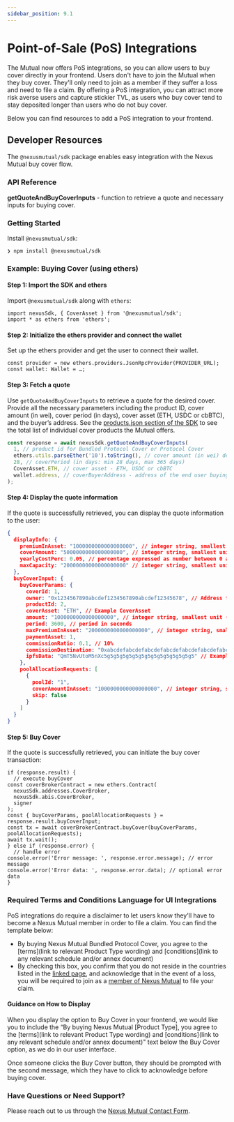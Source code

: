 ```yaml
---
sidebar_position: 9.1
---
```


# Point-of-Sale (PoS) Integrations

The Mutual now offers PoS integrations, so you can allow users to buy cover directly in your frontend. Users don't have to join the Mutual when they buy cover. They'll only need to join as a member if they suffer a loss and need to file a claim. By offering a PoS integration, you can attract more risk averse users and capture stickier TVL, as users who buy cover tend to stay deposited longer than users who do not buy cover.

Below you can find resources to add a PoS integration to your frontend. 

## Developer Resources

The `@nexusmutual/sdk` package enables easy integration with the Nexus Mutual buy cover flow.

### API Reference

**getQuoteAndBuyCoverInputs** - function to retrieve a quote and necessary inputs for buying cover.

### Getting Started

Install `@nexusmutual/sdk`:

    ❯ npm install @nexusmutual/sdk

### Example: Buying Cover (using ethers)

#### Step 1: Import the SDK and ethers

Import `@nexusmutual/sdk` along with `ethers`:

    import nexusSdk, { CoverAsset } from '@nexusmutual/sdk';
    import * as ethers from 'ethers';

#### Step 2: Initialize the ethers provider and connect the wallet

Set up the ethers provider and get the user to connect their wallet.

    const provider = new ethers.providers.JsonRpcProvider(PROVIDER_URL);
    const wallet: Wallet = …;

#### Step 3: Fetch a quote

Use `getQuoteAndBuyCoverInputs` to retrieve a quote for the desired cover. Provide all the necessary parameters including the product ID, cover amount (in wei), cover period (in days), cover asset (ETH, USDC or cbBTC), and the buyer’s address. See the [products.json section of the SDK](https://sdk.nexusmutual.io/data/products.json) to see the total list of individual cover products the Mutual offers.

```javascript
const response = await nexusSdk.getQuoteAndBuyCoverInputs(
  1, // product id for Bundled Protocol Cover or Protocol Cover
  ethers.utils.parseEther('10').toString(), // cover amount (in wei) denominated in the asset below
  28, // coverPeriod (in days: min 28 days, max 365 days)
  CoverAsset.ETH, // cover asset - ETH, USDC or cbBTC
  wallet.address, // coverBuyerAddress - address of the end user buying the cover, that will receive the cover NFT
);
```

#### Step 4: Display the quote information

If the quote is successfully retrieved, you can display the quote information to the user:

```json
{
  displayInfo: {
    premiumInAsset: "1000000000000000000", // integer string, smallest unit (i.e. wei)
    coverAmount: "5000000000000000000", // integer string, smallest unit (i.e. wei)
    yearlyCostPerc: 0.05, // percentage expressed as number between 0 and 1
    maxCapacity: "20000000000000000000" // integer string, smallest unit (i.e. wei)
  },
  buyCoverInput: {
    buyCoverParams: {
      coverId: 1,
      owner: "0x1234567890abcdef1234567890abcdef12345678", // Address format
      productId: 2,
      coverAsset: "ETH", // Example CoverAsset
      amount: "1000000000000000000", // integer string, smallest unit (i.e. wei)
      period: 3600, // period in seconds
      maxPremiumInAsset: "2000000000000000000", // integer string, smallest unit (i.e. wei)
      paymentAsset: 1,
      commissionRatio: 0.1, // 10%
      commissionDestination: "0xabcdefabcdefabcdefabcdefabcdefabcdefabcdef", // Optional Address
      ipfsData: "QmT5NvUtoM5nXc5g5g5g5g5g5g5g5g5g5g5g5g5g5g5" // Example IPFS data
    },
    poolAllocationRequests: [
      {
        poolId: "1",
        coverAmountInAsset: "1000000000000000000", // integer string, smallest unit (i.e. wei)
        skip: false
      }
    ]
  }
}
```

#### Step 5: Buy Cover

If the quote is successfully retrieved, you can initiate the buy cover transaction:

```
if (response.result) {
  // execute buyCover
const coverBrokerContract = new ethers.Contract(
  nexusSdk.addresses.CoverBroker,
  nexusSdk.abis.CoverBroker,
  signer
);
const { buyCoverParams, poolAllocationRequests } = response.result.buyCoverInput;
const tx = await coverBrokerContract.buyCover(buyCoverParams, poolAllocationRequests);
await tx.wait();
} else if (response.error) {
  // handle error
console.error('Error message: ', response.error.message); // error message
console.error('Error data: ', response.error.data); // optional error data
}
```
### Required Terms and Conditions Language for UI Integrations

PoS integrations do require a disclaimer to let users know they'll have to become a Nexus Mutual member in order to file a claim. You can find the template below:

* By buying Nexus Mutual Bundled Protocol Cover, you agree to the [terms](link to relevant Product Type wording) and [conditions](link to any relevant schedule and/or annex document)
* By checking this box, you confirm that you do not reside in the countries listed in the [linked page](https://docs.nexusmutual.io/overview/membership/#kyc-requirements), and acknowledge that in the event of a loss, you will be required to join as a [member of Nexus Mutual](https://app.nexusmutual.io/membership) to file your claim.

#### Guidance on How to Display

When you display the option to Buy Cover in your frontend, we would like you to include the “By buying Nexus Mutual [Product Type], you agree to the [terms](link to relevant Product Type wording) and [conditions](link to any relevant schedule and/or annex document)" text below the Buy Cover option, as we do in our user interface.

Once someone clicks the Buy Cover button, they should be prompted with the second message, which they have to click to acknowledge before buying cover.

### Have Questions or Need Support?

Please reach out to us through the [Nexus Mutual Contact Form](https://nexusmutual.io/contact).
